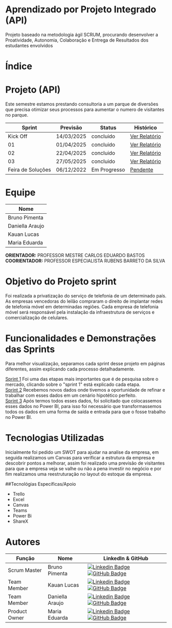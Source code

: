 # Aprendizado por Projeto Integrado (API)
Projeto baseado na metodologia ágil SCRUM, procurando desenvolver a Proatividade, Autonomia, Colaboração e Entrega de Resultados dos estudantes envolvidos

# Índice


# Projeto (API) 
Este semestre estamos prestando consultoria a um parque de diversões que precisa otimizar seus processos para aumentar o numero de visitantes no parque.

Sprint | Previsão | Status| Histórico|
|------|--------|------|--------|
|Kick Off | 14/03/2025 | concluido | [Ver Relatório](https://github.com/zorpinha/API-1SEM-020225/blob/faf186d2511302122f33f62447273f4ef078ac6f/Sprint/Kick%20Off) | 
|01 | 01/04/2025 | concluido | [Ver Relatório](https://github.com/zorpinha/API-1SEM-020225/blob/7a8f84994979a486969e3d774c275566fa8894b5/Sprint/Sprint%201) | 
|02|  22/04/2025| concluido |[Ver Relatório](https://github.com/zorpinha/API-1SEM-020225/blob/68cd4c0a9af3a98e179819d0ddb3ebb477577488/Sprint/Sprint%202) | 
|03| 27/05/2025 | concluido |[Ver Relatório](https://github.com/zorpinha/API-1SEM-020225/blob/68cd4c0a9af3a98e179819d0ddb3ebb477577488/Sprint/Sprint%203) | 
|Feira de Soluções| 06/12/2022 | Em Progresso |[Pendente]() | 

# Equipe
| Nome |  
|-|
| Bruno Pimenta |
| Daniella Araujo |
| Kauan Lucas |
| Maria Eduarda |

**ORIENTADOR:** PROFESSOR MESTRE CARLOS EDUARDO BASTOS  
**COORIENTADOR:** PROFESSOR ESPECIALISTA RUBENS BARRETO DA SILVA

# Objetivo do Projeto sprint

Foi realizada a privatização do serviço de telefonia de um determinado país. 
As empresas vencedoras do leilão compraram o direito de implantar redes de telefonia móvel em determinadas regiões. 
Cada empresa de telefonia móvel será responsável pela instalação da infraestrutura de serviços e comercialização de celulares.

# Funcionalidades e Demonstrações das Sprints
Para melhor visualização, separamos cada sprint desse projeto em páginas diferentes, assim explicando cada processo detalhadamente.

[Sprint 1](https://github.com/zorpinha/API-1SEM-020225/blob/7a8f84994979a486969e3d774c275566fa8894b5/Sprint/Sprint%201) Foi uma das etapas mais importantes que é de pesquisa sobre o mercado, clicando sobre o "sprint 1" está explicado cada etapa.  
[Sprint 2](https://github.com/zorpinha/API-1SEM-020225/blob/68cd4c0a9af3a98e179819d0ddb3ebb477577488/Sprint/Sprint%202) Recebemos novos dados onde tivemos a oportunidade de refinar e trabalhar com esses dados em um cenário hipotético perfeito.  
[Sprint 3](https://github.com/zorpinha/API-1SEM-020225/blob/68cd4c0a9af3a98e179819d0ddb3ebb477577488/Sprint/Sprint%203) Após termos todos esses dados, foi solicitado que colocassemos esses dados no Power BI, para isso foi necessário que transformassemos todos os dados em uma forma de saída e entrada para que o fosse trabalho no Power BI.  

# Tecnologias Utilizadas

Inicialmente foi pedido um SWOT para ajudar na analise da empresa, em seguida realizamos um Canvas para verificar a estrutura da empresa e descobrir pontos a melhorar, assim foi realizado uma previsão de visitantes para que a empresa veja se valhe ou não a pena investir no negócio e por fim realizamos uma reestruturação no layout do estoque da empresa.

##Tecnológias Específicas/Apoio

* Trello
* Excel
* Canvas
* Teams
* Power Bi
* ShareX

# Autores
| Função | Nome |  LinkedIn & GitHub |
| - | - | - |
|Scrum Master| Bruno Pimenta | [![Linkedin Badge](https://img.shields.io/badge/Linkedin-blue?style=flat-square&logo=Linkedin&logoColor=white)](https://www.linkedin.com/in/bruno-pimenta-b787522b4/) [![GitHub Badge](https://img.shields.io/badge/GitHub-111217?style=flat-square&logo=github&logoColor=white)]()|
|Team Member| Kauan Lucas | [![Linkedin Badge](https://img.shields.io/badge/Linkedin-blue?style=flat-square&logo=Linkedin&logoColor=white)]() [![GitHub Badge](https://img.shields.io/badge/GitHub-111217?style=flat-square&logo=github&logoColor=white)]()|
|Team Member| Daniella Araujo | [![Linkedin Badge](https://img.shields.io/badge/Linkedin-blue?style=flat-square&logo=Linkedin&logoColor=white)]() [![GitHub Badge](https://img.shields.io/badge/GitHub-111217?style=flat-square&logo=github&logoColor=white)]()|
|Product Owner| Maria Eduarda | [![Linkedin Badge](https://img.shields.io/badge/Linkedin-blue?style=flat-square&logo=Linkedin&logoColor=white)]() [![GitHub Badge](https://img.shields.io/badge/GitHub-111217?style=flat-square&logo=github&logoColor=white)]()|


